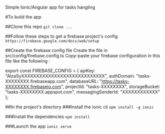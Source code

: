 Simple Ionic/Angular app for tasks hangling

#To build the app

##Clone this repo
`git clone ...`

##Follow these steps to get a firebase project's config
`https://firebase.google.com/docs/web/setup`

##Create the firebase config file
Create the file in src/config/firebase.config.ts
Copy-paste your firebase configuration in this file like the following :

export const FIREBASE_CONFIG = {
    apiKey: "AIzaSyXXXXXXXXXXXXXXXXXXXXXXXXXXXX",
    authDomain: "tasks-XXXXXXXX.firebaseapp.com",
    databaseURL: "https://tasks-XXXXXXXX.firebaseio.com",
    projectId: "tasks-XXXXXXXX",
    storageBucket: "tasks-XXXXXXXX.appspot.com",
    messagingSenderId: "XXXXXXXXXXXX"
};

##In the project's directory
###Install the ionic cli
`npm install -g ionic`

###Install the dependencies
`npm install`

###Launch the app
`ionic serve`